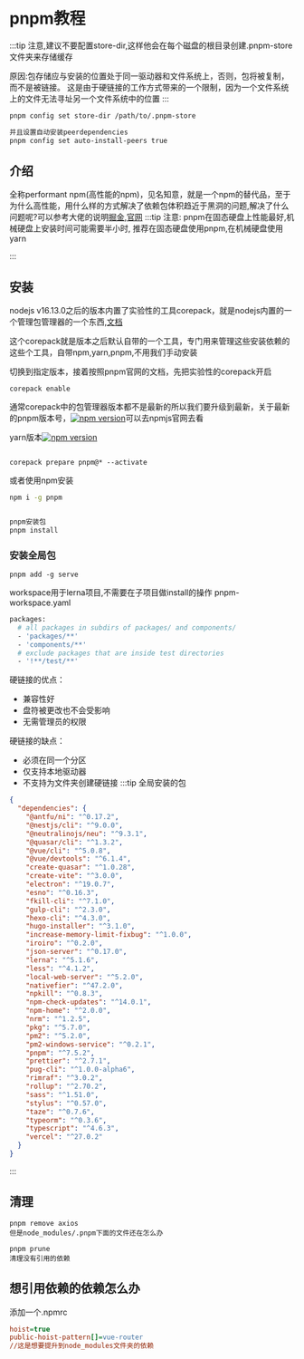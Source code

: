 # pnpm教程

:::tip
注意,建议不要配置store-dir,这样他会在每个磁盘的根目录创建.pnpm-store文件夹来存储缓存

原因:包存储应与安装的位置处于同一驱动器和文件系统上，否则，包将被复制，而不是被链接。 这是由于硬链接的工作方式带来的一个限制，因为一个文件系统上的文件无法寻址另一个文件系统中的位置
:::

```bash
pnpm config set store-dir /path/to/.pnpm-store

并且设置自动安装peerdependencies
pnpm config set auto-install-peers true
```

## 介绍

全称performant npm(高性能的npm)，见名知意，就是一个npm的替代品，至于为什么高性能，用什么样的方式解决了依赖包体积趋近于黑洞的问题,解决了什么问题呢?可以参考大佬的说明[掘金](https://juejin.cn/post/6932046455733485575),[官网](https://pnpm.io/zh/motivation)
:::tip
注意: pnpm在固态硬盘上性能最好,机械硬盘上安装时间可能需要半小时,
推荐在固态硬盘使用pnpm,在机械硬盘使用yarn

:::
## 安装

 
nodejs v16.13.0之后的版本内置了实验性的工具corepack，就是nodejs内置的一个管理包管理器的一个东西,[文档](https://github.com/nodejs/corepack/blob/main/README.md)

这个corepack就是版本之后默认自带的一个工具，专门用来管理这些安装依赖的这些个工具，自带npm,yarn,pnpm,不用我们手动安装

切换到指定版本，接着按照pnpm官网的文档，先把实验性的corepack开启

```shell
corepack enable
```

通常corepack中的包管理器版本都不是最新的所以我们要升级到最新，关于最新的pnpm版本号，[![npm version](https://img.shields.io/npm/v/pnpm.svg)](https://www.npmjs.com/package/pnpm)可以去npmjs官网去看

yarn版本[![npm version](https://img.shields.io/npm/v/yarn.svg)](https://www.npmjs.com/package/yarn)

```shell

corepack prepare pnpm@* --activate
```

或者使用npm安装

```bash
npm i -g pnpm


pnpm安装包
pnpm install

```

### 安装全局包

```shell
pnpm add -g serve
```

workspace用于lerna项目,不需要在子项目做install的操作
pnpm-workspace.yaml

```bash
packages:
  # all packages in subdirs of packages/ and components/
  - 'packages/**'
  - 'components/**'
  # exclude packages that are inside test directories
  - '!**/test/**'
```

硬链接的优点：

- 兼容性好
- 盘符被更改也不会受影响
- 无需管理员的权限  

硬链接的缺点：

- 必须在同一个分区
- 仅支持本地驱动器
- 不支持为文件夹创建硬链接
:::tip
全局安装的包

```json
{
  "dependencies": {
    "@antfu/ni": "^0.17.2",
    "@nestjs/cli": "^9.0.0",
    "@neutralinojs/neu": "^9.3.1",
    "@quasar/cli": "^1.3.2",
    "@vue/cli": "^5.0.8",
    "@vue/devtools": "^6.1.4",
    "create-quasar": "^1.0.28",
    "create-vite": "^3.0.0",
    "electron": "^19.0.7",
    "esno": "^0.16.3",
    "fkill-cli": "^7.1.0",
    "gulp-cli": "^2.3.0",
    "hexo-cli": "^4.3.0",
    "hugo-installer": "^3.1.0",
    "increase-memory-limit-fixbug": "^1.0.0",
    "iroiro": "^0.2.0",
    "json-server": "^0.17.0",
    "lerna": "^5.1.6",
    "less": "^4.1.2",
    "local-web-server": "^5.2.0",
    "nativefier": "^47.2.0",
    "npkill": "^0.8.3",
    "npm-check-updates": "^14.0.1",
    "npm-home": "^2.0.0",
    "nrm": "^1.2.5",
    "pkg": "^5.7.0",
    "pm2": "^5.2.0",
    "pm2-windows-service": "^0.2.1",
    "pnpm": "^7.5.2",
    "prettier": "^2.7.1",
    "pug-cli": "^1.0.0-alpha6",
    "rimraf": "^3.0.2",
    "rollup": "^2.70.2",
    "sass": "^1.51.0",
    "stylus": "^0.57.0",
    "taze": "^0.7.6",
    "typeorm": "^0.3.6",
    "typescript": "^4.6.3",
    "vercel": "^27.0.2"
  }
}

```

:::


## 清理

```
pnpm remove axios
但是node_modules/.pnpm下面的文件还在怎么办

pnpm prune
清理没有引用的依赖

```

## 想引用依赖的依赖怎么办

添加一个.npmrc
```ini
hoist=true
public-hoist-pattern[]=vue-router
//这是想要提升到node_modules文件夹的依赖

```
